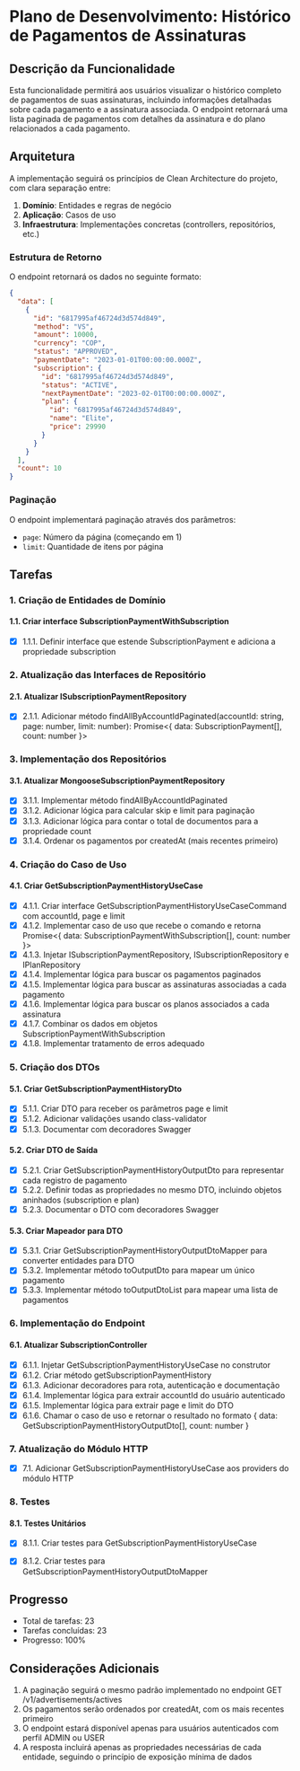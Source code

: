 # Plano de Desenvolvimento: Histórico de Pagamentos de Assinaturas

## Descrição da Funcionalidade

Esta funcionalidade permitirá aos usuários visualizar o histórico completo de pagamentos de suas assinaturas, incluindo informações detalhadas sobre cada pagamento e a assinatura associada. O endpoint retornará uma lista paginada de pagamentos com detalhes da assinatura e do plano relacionados a cada pagamento.

## Arquitetura

A implementação seguirá os princípios de Clean Architecture do projeto, com clara separação entre:

1. **Domínio**: Entidades e regras de negócio
2. **Aplicação**: Casos de uso
3. **Infraestrutura**: Implementações concretas (controllers, repositórios, etc.)

### Estrutura de Retorno

O endpoint retornará os dados no seguinte formato:

```json
{
  "data": [
    {
      "id": "6817995af46724d3d574d849",
      "method": "VS",
      "amount": 10000,
      "currency": "COP",
      "status": "APPROVED",
      "paymentDate": "2023-01-01T00:00:00.000Z",
      "subscription": {
        "id": "6817995af46724d3d574d849",
        "status": "ACTIVE",
        "nextPaymentDate": "2023-02-01T00:00:00.000Z",
        "plan": {
          "id": "6817995af46724d3d574d849",
          "name": "Elite",
          "price": 29990
        }
      }
    }
  ],
  "count": 10
}
```

### Paginação

O endpoint implementará paginação através dos parâmetros:
- `page`: Número da página (começando em 1)
- `limit`: Quantidade de itens por página

## Tarefas

### 1. Criação de Entidades de Domínio

#### 1.1. Criar interface SubscriptionPaymentWithSubscription

- [x] 1.1.1. Definir interface que estende SubscriptionPayment e adiciona a propriedade subscription

### 2. Atualização das Interfaces de Repositório

#### 2.1. Atualizar ISubscriptionPaymentRepository

- [x] 2.1.1. Adicionar método findAllByAccountIdPaginated(accountId: string, page: number, limit: number): Promise<{ data: SubscriptionPayment[], count: number }>

### 3. Implementação dos Repositórios

#### 3.1. Atualizar MongooseSubscriptionPaymentRepository

- [x] 3.1.1. Implementar método findAllByAccountIdPaginated
- [x] 3.1.2. Adicionar lógica para calcular skip e limit para paginação
- [x] 3.1.3. Adicionar lógica para contar o total de documentos para a propriedade count
- [x] 3.1.4. Ordenar os pagamentos por createdAt (mais recentes primeiro)

### 4. Criação do Caso de Uso

#### 4.1. Criar GetSubscriptionPaymentHistoryUseCase

- [x] 4.1.1. Criar interface GetSubscriptionPaymentHistoryUseCaseCommand com accountId, page e limit
- [x] 4.1.2. Implementar caso de uso que recebe o comando e retorna Promise<{ data: SubscriptionPaymentWithSubscription[], count: number }>
- [x] 4.1.3. Injetar ISubscriptionPaymentRepository, ISubscriptionRepository e IPlanRepository
- [x] 4.1.4. Implementar lógica para buscar os pagamentos paginados
- [x] 4.1.5. Implementar lógica para buscar as assinaturas associadas a cada pagamento
- [x] 4.1.6. Implementar lógica para buscar os planos associados a cada assinatura
- [x] 4.1.7. Combinar os dados em objetos SubscriptionPaymentWithSubscription
- [x] 4.1.8. Implementar tratamento de erros adequado

### 5. Criação dos DTOs

#### 5.1. Criar GetSubscriptionPaymentHistoryDto

- [x] 5.1.1. Criar DTO para receber os parâmetros page e limit
- [x] 5.1.2. Adicionar validações usando class-validator
- [x] 5.1.3. Documentar com decoradores Swagger

#### 5.2. Criar DTO de Saída

- [x] 5.2.1. Criar GetSubscriptionPaymentHistoryOutputDto para representar cada registro de pagamento
- [x] 5.2.2. Definir todas as propriedades no mesmo DTO, incluindo objetos aninhados (subscription e plan)
- [x] 5.2.3. Documentar o DTO com decoradores Swagger

#### 5.3. Criar Mapeador para DTO

- [x] 5.3.1. Criar GetSubscriptionPaymentHistoryOutputDtoMapper para converter entidades para DTO
- [x] 5.3.2. Implementar método toOutputDto para mapear um único pagamento
- [x] 5.3.3. Implementar método toOutputDtoList para mapear uma lista de pagamentos

### 6. Implementação do Endpoint

#### 6.1. Atualizar SubscriptionController

- [x] 6.1.1. Injetar GetSubscriptionPaymentHistoryUseCase no construtor
- [x] 6.1.2. Criar método getSubscriptionPaymentHistory
- [x] 6.1.3. Adicionar decoradores para rota, autenticação e documentação
- [x] 6.1.4. Implementar lógica para extrair accountId do usuário autenticado
- [x] 6.1.5. Implementar lógica para extrair page e limit do DTO
- [x] 6.1.6. Chamar o caso de uso e retornar o resultado no formato { data: GetSubscriptionPaymentHistoryOutputDto[], count: number }

### 7. Atualização do Módulo HTTP

- [x] 7.1. Adicionar GetSubscriptionPaymentHistoryUseCase aos providers do módulo HTTP

### 8. Testes

#### 8.1. Testes Unitários

- [x] 8.1.1. Criar testes para GetSubscriptionPaymentHistoryUseCase
- [x] 8.1.2. Criar testes para GetSubscriptionPaymentHistoryOutputDtoMapper



## Progresso

- Total de tarefas: 23
- Tarefas concluídas: 23
- Progresso: 100%

## Considerações Adicionais

1. A paginação seguirá o mesmo padrão implementado no endpoint GET /v1/advertisements/actives
2. Os pagamentos serão ordenados por createdAt, com os mais recentes primeiro
3. O endpoint estará disponível apenas para usuários autenticados com perfil ADMIN ou USER
4. A resposta incluirá apenas as propriedades necessárias de cada entidade, seguindo o princípio de exposição mínima de dados
